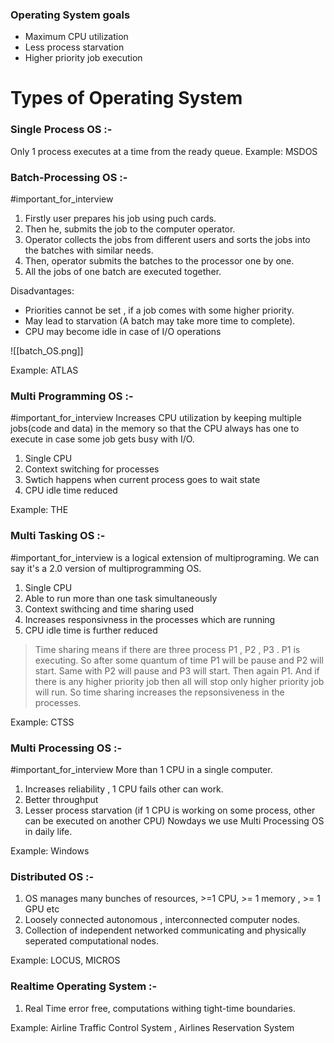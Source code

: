 

### Operating System goals

* Maximum CPU utilization
* Less process starvation
* Higher priority job execution


# Types of Operating System

### Single Process OS :-
Only 1 process executes at a time from the ready queue.
Example: MSDOS


### Batch-Processing OS :-
#important_for_interview 
1. Firstly user prepares his job using puch cards.
2. Then he, submits the job to the computer operator.
3. Operator collects the jobs from different users and sorts the jobs into the batches with similar needs.
4. Then, operator submits the batches to the processor one by one.
5. All the jobs of one batch are executed together.

Disadvantages:
* Priorities cannot be set , if a job comes with some higher priority.
* May lead to starvation (A batch may take more time to complete).
* CPU may become idle in case of I/O operations

![[batch_OS.png]]

Example: ATLAS


### Multi Programming OS :-
#important_for_interview 
Increases CPU utilization by keeping multiple jobs(code and data) in the memory so that the CPU always has one to execute in case some job gets busy with I/O.

1. Single CPU
2. Context switching for processes
3. Swtich happens when current process goes to wait state
4. CPU idle time reduced

Example: THE

### Multi Tasking OS  :-
#important_for_interview 
is a logical extension of multiprograming. We can say it's a 2.0 version of multiprogramming OS.
1. Single CPU
2. Able to run more than one task simultaneously
3. Context swithcing and time sharing used
4. Increases responsivness in the processes which are running
5. CPU idle time is further reduced

> Time sharing means if there are three process P1 , P2 , P3 . P1 is executing. So after some quantum of time P1 will be pause and P2 will start. Same with P2  will pause and P3 will start. Then again P1.
> And if there is any higher priority job then all will stop only higher priority job will run. So time sharing increases the repsonsiveness in the processes.
>
Example: CTSS


### Multi Processing OS :-
#important_for_interview
More than 1 CPU in a single computer.
1. Increases reliability , 1 CPU fails other can work.
2. Better throughput
3. Lesser process starvation (if 1 CPU is working on some process,  other can be executed on another CPU)
Nowdays we use Multi Processing OS in daily life.

Example: Windows

###  Distributed OS :-

1. OS manages many bunches of resources, >=1 CPU, >= 1 memory , >= 1 GPU etc
2. Loosely connected autonomous , interconnected computer nodes.
3. Collection of independent networked communicating and physically seperated computational nodes.

Example: LOCUS, MICROS

### Realtime Operating System :-

1. Real Time error free, computations withing tight-time boundaries.

Example: Airline Traffic Control System , Airlines Reservation System





